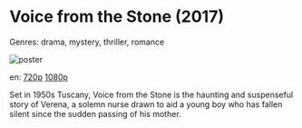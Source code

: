 # Voice from the Stone (2017)

Genres: drama, mystery, thriller, romance

![poster](http://image.tmdb.org/t/p/w500/6pJseCfsd90nA26Jz1HTSuyRzGz.jpg)

en:
  [720p](magnet:?xt=urn:btih:50D7A31D487F809E342EAC340D10F149F7C897DC&tr=udp://glotorrents.pw:6969/announce&tr=udp://tracker.opentrackr.org:1337/announce&tr=udp://torrent.gresille.org:80/announce&tr=udp://tracker.openbittorrent.com:80&tr=udp://tracker.coppersurfer.tk:6969&tr=udp://tracker.leechers-paradise.org:6969&tr=udp://p4p.arenabg.ch:1337&tr=udp://tracker.internetwarriors.net:1337)
  [1080p](magnet:?xt=urn:btih:4882A9A076244AC35D3C80A9EDB2F0B960FD9EC8&tr=udp://glotorrents.pw:6969/announce&tr=udp://tracker.opentrackr.org:1337/announce&tr=udp://torrent.gresille.org:80/announce&tr=udp://tracker.openbittorrent.com:80&tr=udp://tracker.coppersurfer.tk:6969&tr=udp://tracker.leechers-paradise.org:6969&tr=udp://p4p.arenabg.ch:1337&tr=udp://tracker.internetwarriors.net:1337)
  


Set in 1950s Tuscany, Voice from the Stone is the haunting and suspenseful story of Verena, a solemn nurse drawn to aid a young boy who has fallen silent since the sudden passing of his mother.